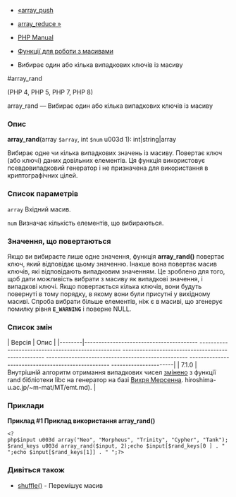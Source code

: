 - [«array_push](function.array-push.md)
- [array_reduce »](function.array-reduce.md)

- [PHP Manual](index.md)
- [Функції для роботи з масивами](ref.array.md)
- Вибирає один або кілька випадкових ключів із масиву

#array_rand

(PHP 4, PHP 5, PHP 7, PHP 8)

array_rand — Вибирає один або кілька випадкових ключів із масиву

### Опис

**array_rand**(array `$array`, int `$num` u003d 1): int\|string\|array

Вибирає одне чи кілька випадкових значень із масиву. Повертає
ключ (або ключі) даних довільних елементів. Ця функція використовує
псевдовипадковий генератор і не призначена для використання в
криптографічних цілей.

### Список параметрів

`array`
Вхідний масив.

`num`
Визначає кількість елементів, що вибираються.

### Значення, що повертаються

Якщо ви вибираєте лише одне значення, функція **array_rand()**
повертає ключ, який відповідає цьому значенню. Інакше вона
повертає масив ключів, які відповідають випадковим значенням. Це
зроблено для того, щоб дати можливість вибрати з масиву як
випадкові значення, і випадкові ключі. Якщо повертається кілька
ключів, вони будуть повернуті в тому порядку, в якому вони були присутні
у вихідному масиві. Спроба вибрати більше елементів, ніж є в
масиві, що згенерує помилку рівня **`E_WARNING`** і поверне NULL.

### Список змін

| Версія | Опис |
|--------|---------------------------------------- -------------------------------------------------- -------------------------------------------------- -------------------------------------------------- -------------------------------------------------- ----------------------|
| 7.1.0 | Внутрішній алгоритм отримання випадкових чисел [змінено](migration71.incompatible.md#migration71.incompatible.rand-srand-aliases) з функції rand бібліотеки libc на генератор на базі [Вихря Мерсенна](http://www.math.sci). hiroshima-u.ac.jp/~m-mat/MT/emt.md). |

### Приклади

**Приклад #1 Приклад використання **array_rand()****

` <?php$input u003d array("Neo", "Morpheus", "Trinity", "Cypher", "Tank");$rand_keys u003d array_rand($input, 2);echo $input[$rand_keys[0 ] . "
";echo $input[$rand_keys[1]] . "
";?> `

### Дивіться також

- [shuffle()](function.shuffle.md) - Перемішує масив

